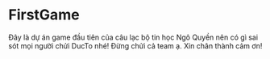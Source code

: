 # FirstGame

Đây là dự án game đầu tiên của câu lạc bộ tin học Ngô Quyền nên có gì sai sót mọi người chửi DucTo nhé! Đừng chửi cả team ạ. Xin chân thành cảm ơn!

